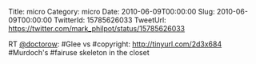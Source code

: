 Title: micro
Category: micro
Date: 2010-06-09T00:00:00
Slug: 2010-06-09T00:00:00
TwitterId: 15785626033
TweetUrl: https://twitter.com/mark_philpot/status/15785626033

RT [@doctorow](https://twitter.com/doctorow): #Glee vs #copyright: http://tinyurl.com/2d3x684 #Murdoch's #fairuse skeleton in the closet